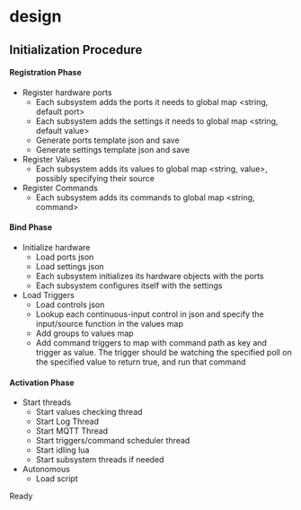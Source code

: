 # design

## Initialization Procedure
#### Registration Phase
 - Register hardware ports
   - Each subsystem adds the ports it needs to global map <string, default port>
   - Each subsystem adds the settings it needs to global map <string, default value>
   - Generate ports template json and save
   - Generate settings template json and save
 - Register Values
   - Each subsystem adds its values to global map <string, value>, possibly specifying their source
 - Register Commands
   - Each subsystem adds its commands to global map <string, command>

#### Bind Phase
 - Initialize hardware
   - Load ports json
   - Load settings json
   - Each subsystem initializes its hardware objects with the ports
   - Each subsystem configures itself with the settings
 - Load Triggers
   - Load controls json
   - Lookup each continuous-input control in json and specify the input/source function in the values map
   - Add groups to values map
   - Add command triggers to map with command path as key and trigger as value. The trigger should be watching the specified poll on the specified value to return true, and run that command

#### Activation Phase
 - Start threads
   - Start values checking thread
   - Start Log Thread
   - Start MQTT Thread
   - Start triggers/command scheduler thread
   - Start idling lua
   - Start subsystem threads if needed
 - Autonomous
   - Load script

Ready